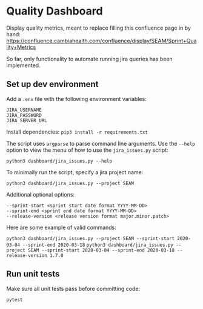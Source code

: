 # Quality Dashboard

Display quality metrics, meant to replace filling this confluence page in by hand: https://confluence.cambiahealth.com/confluence/display/SEAM/Sprint+Quality+Metrics

So far, only functionality to automate running jira queries has been implemented.

## Set up dev environment
Add a `.env` file with the following environment variables:
```
JIRA_USERNAME
JIRA_PASSWORD
JIRA_SERVER_URL
```

Install dependencies:
`pip3 install -r requirements.txt`

The script uses `argparse` to parse command line arguments. Use the `--help` option to view the menu of how to use the `jira_issues.py` script:

`python3 dashboard/jira_issues.py --help`

To minimally run the script, specify a jira project name:

`python3 dashboard/jira_issues.py --project SEAM`

Additional optional options:

```
--sprint-start <sprint start date format YYYY-MM-DD>
--sprint-end <sprint end date format YYYY-MM-DD>
--release-version <release version format major.minor.patch>
```

Here are some example of valid commands:

`python3 dashboard/jira_issues.py --project SEAM --sprint-start 2020-03-04 --sprint-end 2020-03-18`
`python3 dashboard/jira_issues.py --project SEAM --sprint-start 2020-03-04 --sprint-end 2020-03-18 --release-version 1.7.0`

## Run unit tests

Make sure all unit tests pass before committing code:

`pytest`